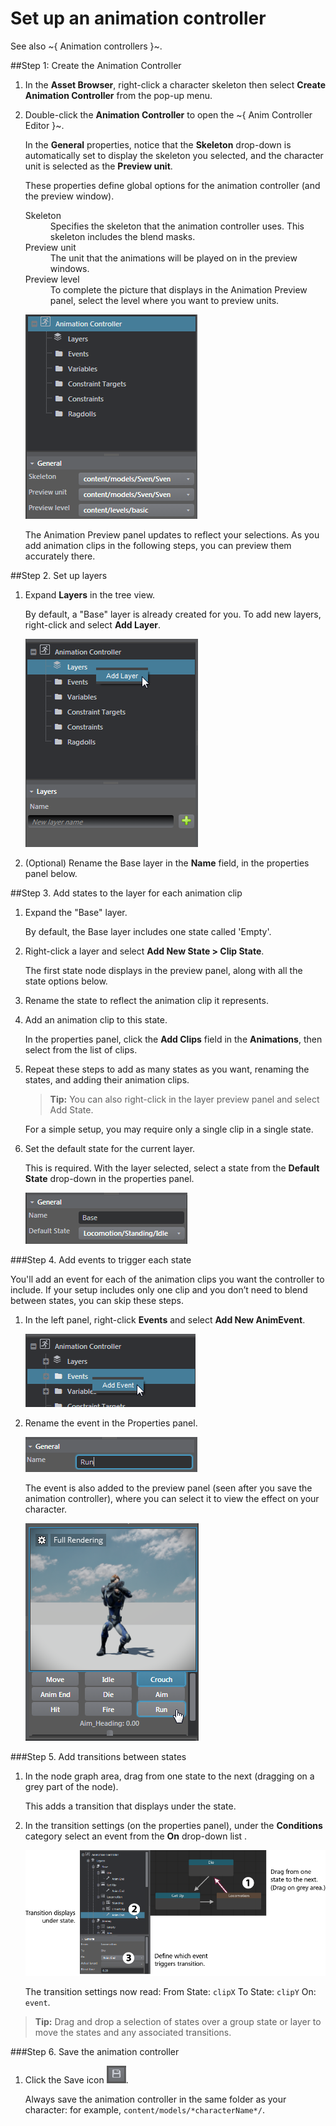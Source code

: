 # Set up an animation controller

See also ~{ Animation controllers }~.

##Step 1: Create the Animation Controller

1. In the **Asset Browser**, right-click a character skeleton then select **Create Animation Controller** from the pop-up menu.

2. Double-click the **Animation Controller** to open the ~{ Anim Controller Editor }~.

	In the **General** properties, notice that the **Skeleton** drop-down is automatically set to display the skeleton you selected, and the character unit is selected as the **Preview unit**.

	These properties define global options for the animation controller (and the preview window).

	<dl>
	<dt>Skeleton</dt>
	<dd>Specifies the skeleton that the animation controller uses. This skeleton includes the blend masks.</dd>

	<dt>Preview unit</dt>
	<dd>The unit that the animations will be played on in the preview windows.</dd>

	<dt>Preview level<dt>
	<dd>To complete the picture that displays in the Animation Preview panel, select the level where you want to preview units.</dd>

	![](../images/animCtrl_General.png)

 	The Animation Preview panel updates to reflect your selections. As you add animation clips in the following steps, you can preview them accurately there.

##Step 2. Set up layers

1. Expand **Layers** in the tree view.

	By default, a "Base" layer is already created for you. To add new layers, right-click and select **Add Layer**.

	![](../images/animCtrl_addLayer.png)

2. (Optional) Rename the Base layer in the **Name** field, in the properties panel below.


##Step 3. Add states to the layer for each animation clip

1. Expand the "Base" layer.

	By default, the Base layer includes one state called 'Empty'.

3. Right-click a layer and select **Add New State > Clip State**.

	The first state node displays in the preview panel, along with all the state options below.

2. Rename the state to reflect the animation clip it represents.

3. Add an animation clip to this state.

	In the properties panel, click the **Add Clips** field in the **Animations**, then select from the list of clips.

4. Repeat these steps to add as many states as you want, renaming the states, and adding their animation clips.

	> **Tip:** You can also right-click in the layer preview panel and select Add State.

	For a simple setup, you may require only a single clip in a single state.

5. Set the default state for the current layer.

	This is required. With the layer selected, select a state from the **Default State** drop-down in the properties panel.

 	![](../images/animCtrl_defaultState.png)

###Step 4. Add events to trigger each state

You'll add an event for each of the animation clips you want the controller to include. If your setup includes only one clip and you don’t need to blend between states, you can skip these steps.


1. In the left panel, right-click **Events** and select **Add New AnimEvent**.

 	![](../images/animCtrl_addEvent.png)

2. Rename the event in the Properties panel.

	![](../images/animCtrl_run.png)

	The event is also added to the preview panel (seen after you save the animation controller), where you can select it to view the effect on your character.

	![](../images/animCtrl_previewEvent.png)


###Step 5. Add transitions between states


1. In the node graph area, drag from one state to the next (dragging on a grey part of the node).

	This adds a transition that displays under the state.

2. In the transition settings (on the properties panel), under the **Conditions** category select an event from the **On** drop-down list .

	![](../images/comp_animCtrl_transition_123.png)


	The transition settings now read: From State: `clipX` To State: `clipY` On: `event`.

> **Tip:** Drag and drop a selection of states over a group state or layer to move the states and any associated transitions.

###Step 6. Save the animation controller

1.  Click the Save icon ![](../images/animCtrl_saveIcon.png).

	Always save the animation controller in the same folder as your character: for example, `content/models/*characterName*/`.
